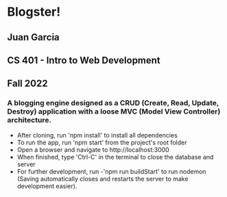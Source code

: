 # Blogster!
## Juan Garcia
## CS 401 - Intro to Web Development
## Fall 2022

### A blogging engine designed as a CRUD (Create, Read, Update, Destroy) application with a loose MVC (Model View Controller) architecture.


- After cloning, run 'npm install' to install all dependencies
- To run the app, run 'npm start' from the project's root folder
- Open a browser and navigate to http://localhost:3000
- When finished, type 'Ctrl-C' in the terminal to close the database and server
- For further development, run -'npm run buildStart' to run nodemon (Saving automatically closes and restarts the server to make development easier).